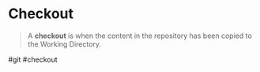 # Checkout

> A **checkout** is when the content in the repository has been copied to the Working Directory.

#git #checkout
